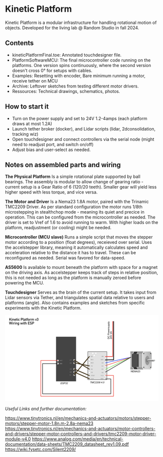 # Kinetic Platform
Kinetic Platform is a modular infrastructure for handling rotational motion of objects. Developed for the living lab @ Random Studio in fall 2024.

## Contents
- kineticPlatformFinal.toe: Annotated touchdesigner file.
- PlatformSoftwareMCU: The final microcontroller code running on the platforms. One version spins continuously, where the second version doesn't cross 0° for setups with cables.
- Examples: Resetting with encoder, Bare minimum running a motor, receive tether on MCU
- Archive: Leftover sketches from testing different motor drivers.
- Ressources: Technical drawings, schematics, photos.


## How to start it
- Turn on the power supply and set to 24V 1.2-4amps (each platform draws at most 1.2A)
- Launch tether broker (docker), and Lidar scripts (lidar, 2dconsolidation, tracking wiz)
- Open touchdesigner and connect controllers via the serial node (might need to readjust port, and switch on/off)
- Adjust bias and user-select as needed.

## Notes on assembled parts and wiring
**The Physical Platform**
Is a simple rotational plate supported by ball bearings. The assembly is modular to allow change of gearing ratio - current setup is a Gear Ratio of 6 (120/20 teeth). Smaller gear will yield less higher speed with less torque, and vice versa.

**The Motor and Driver**
Is a Nema23 1.8A motor, paired with the Trinamic TMC2209 Driver. As per standard configuration the motor runs 1/8th microstepping in stealthchop mode - meaning its quiet and precice in operation. This can be configured from the microcontroller as needed. The driver is set to Vref of 1.6 to avoid running to warm. With higher loads on the platform, readjustment (or cooling) might be needed.

**Microcontroller (MCU slave)**
Runs a simple script that moves the stepper motor according to a position (float degrees), receieved over serial. Uses the accelstepper library, meaning it automatically calculates speed and acceleration relative to the distance it has to travel. These can be reconfigured as needed. Serial was favored for data-speed.

**AS5600**
Is available to mount beneath the platform with space for a magnet on the driving axis. As accelstepper keeps track of steps in relative position, this is not needed as long as the platform is manually zeroed before powering the MCU.

**Touchdesigner**
Serves as the brain of the current setup. It takes input from Lidar sensors via Tether, and triangulates spatial data relative to users and platforms (angle). Also contains examples and sketches from specific experiments with the Kinetic Platform.




<img width="989" alt="Wiring" src="https://github.com/RandomStudio/kineticPlatform/blob/main/Ressources/Wiring%20ESP.png">

*Useful Links and further documentation:*

https://www.tinytronics.nl/en/mechanics-and-actuators/motors/stepper-motors/stepper-motor-1.8n.m-2.8a-nema23
https://www.tinytronics.nl/en/mechanics-and-actuators/motor-controllers-and-drivers/stepper-motor-controllers-and-drivers/tmc2209-motor-driver-module-v4.0
https://www.analog.com/media/en/technical-documentation/data-sheets/TMC2209_datasheet_rev1.09.pdf
https://wiki.fysetc.com/Silent2209/

